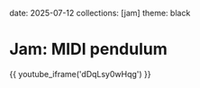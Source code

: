 date: 2025-07-12
collections: [jam]
theme: black

Jam: MIDI pendulum
==================

{{ youtube_iframe('dDqLsy0wHqg') }}
